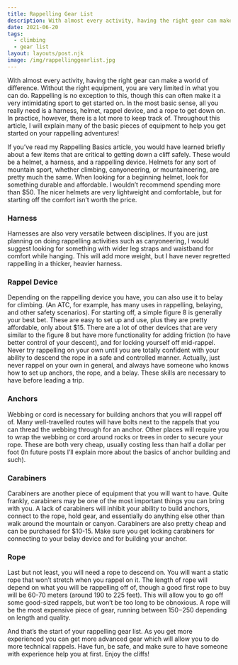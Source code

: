 ```yaml
---
title: Rappelling Gear List
description: With almost every activity, having the right gear can make a world of difference. Without the right equipment, you are very limited in what you can do. Rappelling is no exception to this, though this can often make it a very intimidating sport to get started on. In the most basic sense, all you really need is a harness, helmet, rappel device, and a rope to get down on. In practice, however, there is a lot more to keep track of.
date: 2021-06-20
tags:
  - climbing
  - gear list
layout: layouts/post.njk
image: /img/rappellinggearlist.jpg
---
```


With almost every activity, having the right gear can make a world of difference. Without the right equipment, you are very limited in what you can do. Rappelling is no exception to this, though this can often make it a very intimidating sport to get started on. In the most basic sense, all you really need is a harness, helmet, rappel device, and a rope to get down on. In practice, however, there is a lot more to keep track of. Throughout this article, I will explain many of the basic pieces of equipment to help you get started on your rappelling adventures!


If you’ve read my Rappelling Basics article, you would have learned briefly about a few items that are critical to getting down a cliff safely. These would be a helmet, a harness, and a rappelling device. Helmets for any sort of mountain sport, whether climbing, canyoneering, or mountaineering, are pretty much the same. When looking for a beginning helmet, look for something durable and affordable. I wouldn’t recommend spending more than $50. The nicer helmets are very lightweight and comfortable, but for starting off the comfort isn’t worth the price.

### Harness
Harnesses are also very versatile between disciplines. If you are just planning on doing rappelling activities such as canyoneering, I would suggest looking for something with wider leg straps and waistband for comfort while hanging. This will add more weight, but I have never regretted rappelling in a thicker, heavier harness.

### Rappel Device
Depending on the rappelling device you have, you can also use it to belay for climbing. (An ATC, for example, has many uses in rappelling, belaying, and other safety scenarios). For starting off, a simple figure 8 is generally your best bet. These are easy to set up and use, plus they are pretty affordable, only about $15. There are a lot of other devices that are very similar to the figure 8 but have more functionality for adding friction (to have better control of your descent), and for locking yourself off mid-rappel. 
Never try rappelling on your own until you are totally confident with your ability to descend the rope in a safe and controlled manner. Actually, just never rappel on your own in general, and always have someone who knows how to set up anchors, the rope, and a belay. These skills are necessary to have before leading a trip. 

### Anchors
Webbing or cord is necessary for building anchors that you will rappel off of. Many well-travelled routes will have bolts next to the rappels that you can thread the webbing through for an anchor. Other places will require you to wrap the webbing or cord around rocks or trees in order to secure your rope. These are both very cheap, usually costing less than half a dollar per foot (In future posts I’ll explain more about the basics of anchor building and such).

### Carabiners
Carabiners are another piece of equipment that you will want to have. Quite frankly, carabiners may be one of the most important things you can bring with you. A lack of carabiners will inhibit your ability to build anchors, connect to the rope, hold gear, and essentially do anything else other than walk around the mountain or canyon. Carabiners are also pretty cheap and can be purchased for $10-15. Make sure you get locking carabiners for connecting to your belay device and for building your anchor.

### Rope
Last but not least, you will need a rope to descend on. You will want a static rope that won’t stretch when you rappel on it. The length of rope will depend on what you will be rappelling off of, though a good first rope to buy will be 60-70 meters (around 190 to 225 feet). This will allow you to go off some good-sized rappels, but won’t be too long to be obnoxious. A rope will be the most expensive piece of gear, running between $150-$250 depending on length and quality.


And that’s the start of your rappelling gear list. As you get more experienced you can get more advanced gear which will allow you to do more technical rappels. Have fun, be safe, and make sure to have someone with experience help you at first. Enjoy the cliffs!